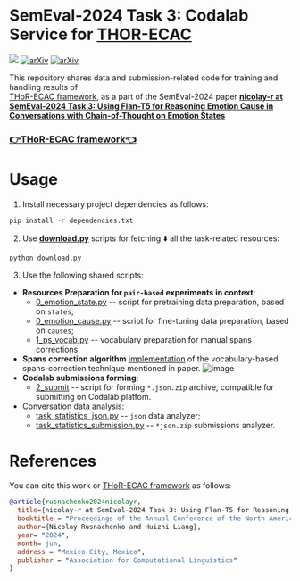 # SemEval-2024 Task 3: Codalab Service for [THOR-ECAC](https://github.com/nicolay-r/THOR-ECAC)
![](https://img.shields.io/badge/Python-3.8-lightgreen.svg)
[![arXiv](https://img.shields.io/badge/arXiv-2404.03361-b31b1b.svg)](https://arxiv.org/abs/2404.03361)
[![arXiv](https://img.shields.io/badge/github-task_description-ffffff.svg)](https://nustm.github.io/SemEval-2024_ECAC/)

This repository shares data and submission-related code for training and handling results of  
[THoR-ECAC framework](https://github.com/nicolay-r/THOR-ECAC), as a part of the SemEval-2024 
paper **[nicolay-r at SemEval-2024 Task 3: Using Flan-T5 for Reasoning Emotion Cause in Conversations with Chain-of-Thought on Emotion States](https://arxiv.org/abs/2404.03361)**

### [👉THoR-ECAC framework👈](https://github.com/nicolay-r/THOR-ECAC) 


# Usage

1. Install necessary project dependencies as follows:
```bash
pip install -r dependencies.txt
```

2. Use [**download.py**](download.py) scripts for fetching ⬇️ all the task-related resources:
```bash
python download.py
```

3. Use the following shared scripts:
* **Resources Preparation for `pair-based` experiments in context**:
  * [0_emotion_state.py](e3_pair_ft/0_emotion_state.py) -- script for pretraining data preparation, based on `states`;
  * [0_emotion_cause.py](e3_pair_ft/0_emotion_cause.py) -- script for fine-tuning data preparation, based on `causes`;
  * [1_ps_vocab.py](e3_pair_ft/1_ps_vocab.py) -- vocabulary preparation for manual spans corrections.
* **Spans correction algorithm**
   [implementation](https://github.com/nicolay-r/SemEval2024-Task3/blob/b68d69da9b96f5ce6ab5b16521521d44ae1c504b/e3_pair_ft/utils_e.py#L56)
   of the vocabulary-based spans-correction technique mentioned in paper.
  ![image](https://github.com/nicolay-r/SemEval2024-Task3/assets/14871187/7f07a26d-60eb-4553-bb1b-e026d6b9d9d9)
* **Codalab submissions forming**:  
  * [2_submit](e3_pair_ft/2_submit.py) -- script for forming `*.json.zip` archive, compatible for submitting on Codalab platfom.
* Conversation data analysis:
  * [task_statistics_json.py](task_statistics_json.py) -- `json` data analyzer;
  * [task_statistics_submission.py](task_statistics_submission.py) -- `*json.zip` submissions analyzer.
  
# References
You can cite this work or [THoR-ECAC framework](https://github.com/nicolay-r/THOR-ECAC) as follows:
```bibtex
@article{rusnachenko2024nicolayr,
  title={nicolay-r at SemEval-2024 Task 3: Using Flan-T5 for Reasoning Emotion Cause in Conversations with Chain-of-Thought on Emotion States},
  booktitle = "Proceedings of the Annual Conference of the North American Chapter of the Association for Computational Linguistics",
  author={Nicolay Rusnachenko and Huizhi Liang},
  year= "2024",
  month= jun,
  address = "Mexico City, Mexico",
  publisher = "Association for Computational Linguistics"
}
```
